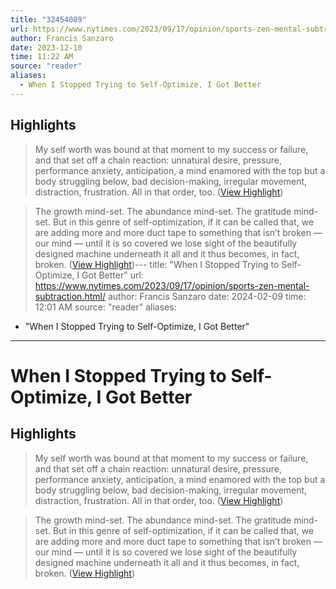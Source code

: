 ```yaml
---
title: "32454089"
url: https://www.nytimes.com/2023/09/17/opinion/sports-zen-mental-subtraction.html/
author: Francis Sanzaro
date: 2023-12-10
time: 11:22 AM
source: "reader"
aliases:
  - When I Stopped Trying to Self-Optimize, I Got Better
---
```

## Highlights
> My self worth was bound at that moment to my success or failure, and that set off a chain reaction: unnatural desire, pressure, performance anxiety, anticipation, a mind enamored with the top but a body struggling below, bad decision-making, irregular movement, distraction, frustration. All in that order, too. ([View Highlight](https://read.readwise.io/read/01hb0zxtjv5e76wmcb9bwmbd1w))

> The growth mind-set. The abundance mind-set. The gratitude mind-set. But in this genre of self-optimization, if it can be called that, we are adding more and more duct tape to something that isn’t broken — our mind — until it is so covered we lose sight of the beautifully designed machine underneath it all and it thus becomes, in fact, broken. ([View Highlight](https://read.readwise.io/read/01hb0zzeyjj73ycktm5aksqqkc))---
title: "When I Stopped Trying to Self-Optimize, I Got Better"
url: https://www.nytimes.com/2023/09/17/opinion/sports-zen-mental-subtraction.html/
author: Francis Sanzaro
date: 2024-02-09
time: 12:01 AM
source: "reader"
aliases:
  - "When I Stopped Trying to Self-Optimize, I Got Better"
---
# When I Stopped Trying to Self-Optimize, I Got Better

## Highlights
> My self worth was bound at that moment to my success or failure, and that set off a chain reaction: unnatural desire, pressure, performance anxiety, anticipation, a mind enamored with the top but a body struggling below, bad decision-making, irregular movement, distraction, frustration. All in that order, too. ([View Highlight](https://read.readwise.io/read/01hb0zxtjv5e76wmcb9bwmbd1w))

> The growth mind-set. The abundance mind-set. The gratitude mind-set. But in this genre of self-optimization, if it can be called that, we are adding more and more duct tape to something that isn’t broken — our mind — until it is so covered we lose sight of the beautifully designed machine underneath it all and it thus becomes, in fact, broken. ([View Highlight](https://read.readwise.io/read/01hb0zzeyjj73ycktm5aksqqkc))


